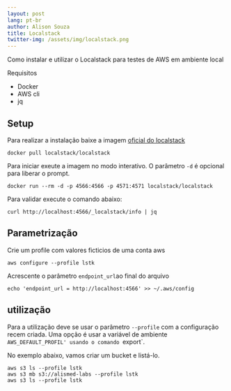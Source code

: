```yaml
---
layout: post
lang: pt-br
author: Alison Souza
title: Localstack
twitter-img: /assets/img/localstack.png
---
```


Como instalar e utilizar o Localstack para testes de AWS em ambiente local

Requisitos
- Docker
- AWS cli
- jq

## Setup
Para realizar a instalação baixe a imagem [oficial do localstack](https://hub.docker.com/r/localstack/localstack)
```shell
docker pull localstack/localstack
```

Para iniciar exeute a imagem no modo interativo. O parâmetro `-d` é opcional para liberar o prompt.
```shell
docker run --rm -d -p 4566:4566 -p 4571:4571 localstack/localstack
```

Para validar execute o comando abaixo:
```shell
curl http://localhost:4566/_localstack/info | jq
```

## Parametrização

Crie um profile com valores ficticios de uma conta aws
```shell
aws configure --profile lstk
```

Acrescente o parâmetro `endpoint_url`ao final do arquivo
```shell
echo 'endpoint_url = http://localhost:4566' >> ~/.aws/config
```

## utilização

Para a utilização deve se usar o parâmetro `--profile` com a configuração recem criada. Uma opção é usar a variável de ambiente `AWS_DEFAULT_PROFIL' usando o comando `export`.

No exemplo abaixo, vamos criar um bucket e listá-lo.
```shell
aws s3 ls --profile lstk
aws s3 mb s3://alismed-labs --profile lstk
aws s3 ls --profile lstk
```

<br>